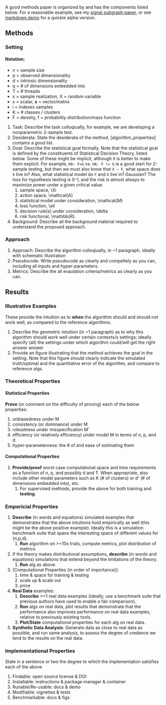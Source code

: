 A good methods paper is organized by and has the components listed below.
For a reasonable example, see my [signal subgraph paper](http://ieeexplore.ieee.org/document/6341752/), or see [markdown demo](https://github.com/neurodata/checklists/blob/master/Tutorials/MATLAB/algs_example/methods_paper_example.md) for a quickie alpha version.




## Methods




### Setting


#### Notation:

- n = sample size
- p = observed dimensionality
- d = intrinsic dimensionality
- q = # of dimensions embedded into
- T = # threads
- x = sample realization, X = random variable
- x = scalar, **x** = vector/matrix
- i = indexes samples
- K = # classes / clusters
- F = density, f = probability distribution/mass function


1. Task: Describe the task colloqiually, for example, we are developing a nonparametric 2-sample test.
1. Desiderata: State the desiderata of the method, [algorithm_properties] contains a good list.
1. Goal: Describe the statistical goal formally. Note that the statistical goal is defined by the constituents of Statistical Decision Theory, listed below. Some of these might be implicit, although it is better to make them explicit.  For example,  `H0: F=G` vs. `HA: F != G` is a good start for 2-sample testing, but then we must also know that `X ~ F`, what space does `X` live in?  Also, what statistical model do `F` and `G` live in? Gaussian? The loss for hypothesis testing is 0-1, and the risk is almost always to maximize power under a given critical value.    
    1. sample space, \Xi
    2. action space, \mathcal{A}
    3. statistical model under consideration, \mathcal{M}
    4. loss function, \ell
    5. decision rule(s) under consideration, \delta 
    6. risk functional, \mathbb{R}.
4. Background: Describe all the background material required to understand the proposed approach.




### Approach

1. Approach: Describe the algorithm colloqiually, in ~1 paragraph, ideally with schematic illustration 
2. Pseudocode: Write pseudocode as clearly and compeltely as you can, including all inputs and hyper-parameters.
1. Metrics: Describe the all evaulation criteria/metrics as clearly as you can.
  

## Results

### Illustrative Examples

These provide the intuition as to **when** the algorithm should and should not work well, as compared to the reference algorithms.

1. Describe the geometric intuition (in ~1 paragraph) as to why this algorithm should work well under certain contexts/s settings; ideally specify (all) the settings under which algorithm *could/will* get the right answer
answer
1. Provide an figure illustrating that the method achieves the goal in the setting.  Note that this figure should clearly indicate the simulated truth/optimal and the quantitative error of the algorithm, and compare to reference algs.


### Theoretical  Properties

#### Statistical Properties

**Prove** (or comment on the difficulty of proving) each of the below properties:
1. unbiasedness under M
2. consistency (or dominance) under M
3. robustness under misspecification M'
4. efficiency (or relatively efficiency) under model M in terms of n, p, and d. 
5. hyper-parameterness: the # of and ease of estimating them




#### Computational Properties

1. **Provide/proof** worst case computational space and time requirements as a function of n, p, and possibly d  and T.  When appropriate, also include other model parameters such as K (# of clusters) or d' (# of dimensions embedded into), etc. 
    1. For supervised methods, provide the above for both training and **testing**.




### Empericial Properties


1. **Describe** (in words and equations) simulated examples that demonstrates that the above intuitions hold empirically as well (this might be the above positive example).  Ideally this is a simulation benchmark suite that spans the interesting space of different values for {n,p,d}.
    1. **Run** algorithm on >=10x trials, compute metrics, plot distribution of metrics.
1. If the theory makes distributional assumptions, **describe** (in words and equations) simulations that extend beyond the limitations of the theory.
    1. **Run** alg as above.
1. [Computational Properties (in order of importance)]:
    1. time & space for training & testing
    2. scale up & scale out
    3. price
1. **Real Data** examples: 
    1. **Describe** >=1 real data examples (ideally, use a benchmark suite that previous authors have used to enable a fair comparison).
    1. **Run** algs on real data, plot results that demonstrate that the performance also improves performance on real data examples, relative to previously existing tools.
    1. **Plot/State** computational properties for each alg on real data.
1. **Synthetic Data Analysis**: Generate data as close to real data as possible, and run same analysis, to assess the degree of credance we lend to the results on the real data.




### Implementational Properties

State in a sentence or two the degree to which the implementation satisfies each of the above

1. Findable: open source license & DOI
2. Installable: instructions & package manager & container
3. Runable/Re-usable: docs & demo
4. Modifiable: vignettes & tests
5. Benchmarkable: docs & figs


